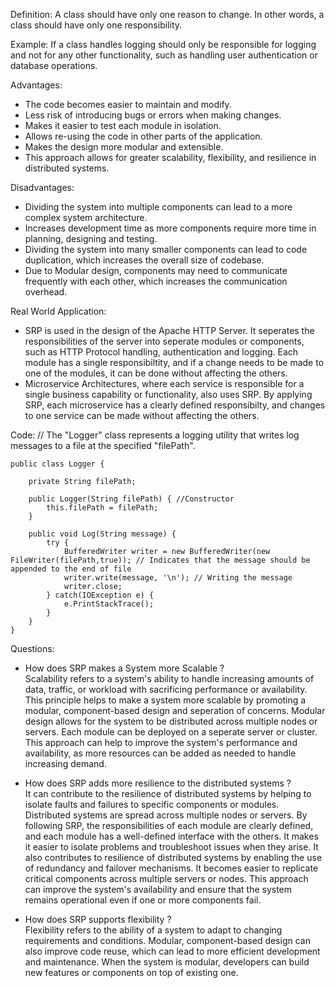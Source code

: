 Definition:
A class should have only one reason to change. In other words, a class should have only one responsibility.

Example:
If a class handles logging should only be responsible for logging and not for any other functionality, such as handling user authentication or database operations.

Advantages:
- The code becomes easier to maintain and modify.
- Less risk of introducing bugs or errors when making changes.
- Makes it easier to test each module in isolation.
- Allows re-using the code in other parts of the application.
- Makes the design more modular and extensible.
- This approach allows for greater scalability, flexibility, and resilience in distributed systems.

Disadvantages:
- Dividing the system into multiple components can lead to a more complex system architecture.
- Increases development time as more components require more time in planning, designing and testing.
- Dividing the system into many smaller components can lead to code duplication, which increases the overall size of codebase.
- Due to Modular design, components may need to communicate frequently with each other, which increases the communication overhead.

Real World Application:
- SRP is used in the design of the Apache HTTP Server. It seperates the responsibilities of the server into seperate modules or components, such as HTTP Protocol handling, authentication and logging. Each module has a single responsibiltity, and if a change needs to be made to one of the modules, it can be done without affecting the others.
- Microservice Architectures, where each service is responsible for a single business capability or functionality, also uses SRP. By applying SRP, each microservice has a clearly defined responsibilty, and changes to one service can be made without affecting the others.

Code:
// The "Logger" class represents a logging utility that writes log messages to a file at the specified "filePath".
```
public class Logger {

	private String filePath;
	
	public Logger(String filePath) { //Constructor
		this.filePath = filePath;
	}

	public void Log(String message) {
		try {
			BufferedWriter writer = new BufferedWriter(new FileWriter(filePath,true)); // Indicates that the message should be appended to the end of file
			writer.write(message, '\n'); // Writing the message
			writer.close;
		} catch(IOException e) {
			e.PrintStackTrace();
		}
	}
}
```

Questions:
- How does SRP makes a System more Scalable ?  
Scalability refers to a system's ability to handle increasing amounts of data, traffic, or workload with sacrificing performance or availability.
This principle helps to make a system more scalable by promoting a modular, component-based design and seperation of concerns. Modular design allows for the system to be distributed across multiple nodes or servers. Each module can be deployed on a seperate server or cluster.
This approach can help to improve the system's performance and availability, as more resources can be added as needed to handle increasing demand.

- How does SRP adds more resilience to the distributed systems ?  
It can contribute to the resilience of distributed systems by helping to isolate faults and failures to specific components or modules.
Distributed systems are spread across multiple nodes or servers. By following SRP, the responsibilities of each module are clearly defined, and each module has a well-defined interface with the others. It makes it easier to isolate problems and troubleshoot issues when they arise.
It also contributes to resilience of distributed systems by enabling the use of redundancy and failover mechanisms. It becomes easier to replicate critical components across multiple servers or nodes. This approach can improve the system's availability and ensure that the system remains operational even if one or more components fail.

- How does SRP supports flexibility ?  
Flexibility refers to the ability of a system to adapt to changing requirements and conditions.
Modular, component-based design can also improve code reuse, which can lead to more efficient development and maintenance.
When the system is modular, developers can build new features or components on top of existing one.
